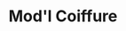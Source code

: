 ---
title: "Mod'l Coiffure"
url: /villeneuve-dascq/modl-coiffure-rue-gaston-baratte/
shop: coiffeur
---
